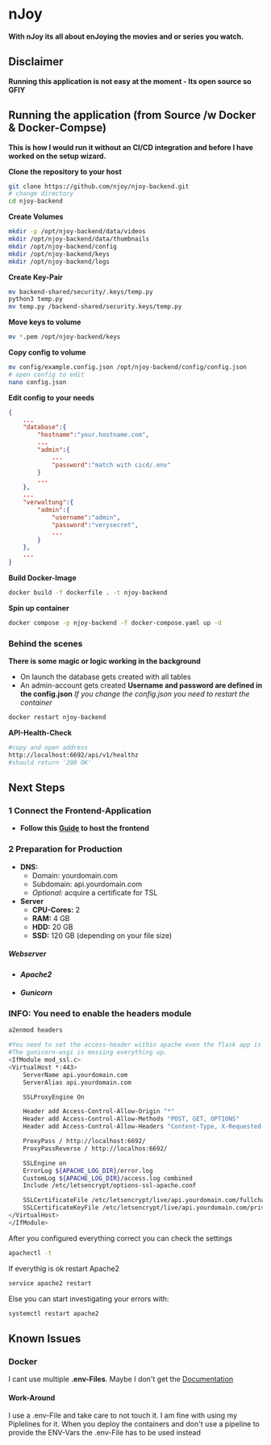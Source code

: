 # nJoy
**With nJoy its all about enJoying the movies and or series you watch.**
## Disclaimer
**Running this application is not easy at the moment - Its open source so GFIY**
## Running the application (from Source /w Docker & Docker-Compse)
**This is how I would run it without an CI/CD integration and before I have worked on the setup wizard.**

**Clone the repository to your host**
```bash
git clone https://github.com/njoy/njoy-backend.git
# change directory
cd njoy-backend
```
**Create Volumes**
```bash
mkdir -p /opt/njoy-backend/data/videos
mkdir /opt/njoy-backend/data/thumbnails
mkdir /opt/njoy-backend/config
mkdir /opt/njoy-backend/keys
mkdir /opt/njoy-backend/logs
```
**Create Key-Pair**
```bash
mv backend-shared/security/.keys/temp.py
python3 temp.py
mv temp.py /backend-shared/security.keys/temp.py
```
**Move keys to volume**
```bash
mv *.pem /opt/njoy-backend/keys
```
**Copy config to volume**
```bash
mv config/example.config.json /opt/njoy-backend/config/config.json
# open config to edit
nano config.json
```
**Edit config to your needs**
```json
{
    ...
    "database":{
        "hostname":"your.hostname.com",
        ...
        "admin":{
            ...
            "password":"match with cicd/.env"
        }
        ...
    },
    ...
    "verwaltung":{
        "admin":{
            "username":"admin",
            "password":"verysecret",
            ...
        }
    },
    ...
}
```
**Build Docker-Image**
```bash
docker build -f dockerfile . -t njoy-backend
```
**Spin up container**
```bash
docker compose -p njoy-backend -f docker-compose.yaml up -d
```
### Behind the scenes
**There is some magic or logic working in the background**
- On launch the database gets created with all tables
- An admin-account gets created
**Username and password are defined in the config.json**
*If you change the config.json you need to restart the container*
```bash
docker restart njoy-backend
```
**API-Health-Check**
```bash
#copy and open address
http://localhost:6692/api/v1/healthz
#should return '200 OK'
```
## Next Steps
### 1 Connect the Frontend-Application
- **Follow this [Guide](https://google.de) to host the frontend**
### 2 Preparation for Production
- **DNS:**
    - Domain: yourdomain.com
    - Subdomain: api.yourdomain.com
    - *Optional:* acquire a certificate for TSL
- **Server**
    - **CPU-Cores:**    2
    - **RAM:**          4 GB
    - **HDD:**          20 GB
    - **SSD:**          120 GB (depending on your file size)
##### Webserver
- #### *Apache2*
- #### *Gunicorn*
### **INFO:** You need to enable the headers module
```bash
a2enmod headers
```
```bash
#You need to set the access-header within apache even the flask app is wrapped within CORS-utility. 
#The gunicorn-wsgi is messing everything up. 
<IfModule mod_ssl.c>
<VirtualHost *:443>
    ServerName api.yourdomain.com
    ServerAlias api.yourdomain.com

    SSLProxyEngine On

    Header add Access-Control-Allow-Origin "*"
    Header add Access-Control-Allow-Methods "POST, GET, OPTIONS"
    Header add Access-Control-Allow-Headers "Content-Type, X-Requested-With, Origin, Authorization"

    ProxyPass / http://localhost:6692/
    ProxyPassReverse / http://localhos:6692/

    SSLEngine on
    ErrorLog ${APACHE_LOG_DIR}/error.log
    CustomLog ${APACHE_LOG_DIR}/access.log combined
    Include /etc/letsencrypt/options-ssl-apache.conf

    SSLCertificateFile /etc/letsencrypt/live/api.yourdomain.com/fullchain.pem
    SSLCertificateKeyFile /etc/letsencrypt/live/api.yourdomain.com/privkey.pem
</VirtualHost>
</IfModule>
```
After you configured everything correct you can check the settings
```bash
apachectl -t
```
If everythig is ok restart Apache2
```bash
service apache2 restart
```
Else you can start investigating your errors with:
```bash
systemctl restart apache2
```

## Known Issues
### Docker
I cant use multiple **.env-Files**. Maybe I don't get the [Documentation](https://docs.docker.com/compose/how-tos/environment-variables/set-environment-variables/#additional-information-1)
#### Work-Around
I use a .env-File and take care to not touch it. I am fine with using my Piplelines for it.
When you deploy the containers and don't use a pipeline to provide the ENV-Vars the .env-File has to be used instead 
